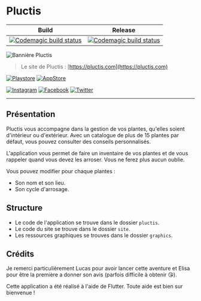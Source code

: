 # Pluctis

| Build | Release | 
| ----- | ------- |
| [![Codemagic build status](https://api.codemagic.io/apps/5ef092fcc0adbf14e8f00278/5ef092fcc0adbf14e8f00277/status_badge.svg)](https://codemagic.io/apps/5ef092fcc0adbf14e8f00278/5ef092fcc0adbf14e8f00277/latest_build) | [![Codemagic build status](https://api.codemagic.io/apps/5ef092fcc0adbf14e8f00278/5ef0931fc0adbf26731b32bf/status_badge.svg)](https://codemagic.io/apps/5ef092fcc0adbf14e8f00278/5ef0931fc0adbf26731b32bf/latest_build) |

![Bannière Pluctis](https://pluctis.com/assets/img/big_banner.png)

> Le site de Pluctis : [https://pluctis.com](https://pluctis.com)

[![Playstore](https://pluctis.com/assets/img/shape/app_btn1.png)](https://play.google.com/apps/testing/com.feldrise.pluctis)
[![AppStore](https://pluctis.com/assets/img/shape/app_btn2.png)](https://apps.apple.com/us/app/pluctis-gestion-des-plantes/id1505564979?ls=1)

[![Instagram](https://img.mysignature.io/s/v3/c/3/9/c397fcf6-244f-5f38-8219-da39a34db825.png)](https://instagram.com/pluctis_app)
[![Facebook](https://img.mysignature.io/s/v3/c/5/2/c5295803-bc50-551f-8f62-b8babbed4471.png)](https://facebook.com/pluctis)
[![Twitter](https://img.mysignature.io/s/v3/c/2/8/c28f391f-8e12-5c44-967f-80c8a6627e8b.png)](https://twitter.com/pluctis)
***
## Présentation
Pluctis vous accompagne dans la gestion de vos plantes, qu'elles soient d'intérieur ou d'extérieur. Avec un catalogue de plus de 15 plantes par défaut, vous pouvez consulter des conseils personnalisés.

L'application vous permet de faire un inventaire de vos plantes et de vous rappeler quand vous devez les arroser. Vous ne ferez plus aucun oublie. 

Vous pouvez modifier pour chaque plantes : 
- Son nom et son lieu.
- Son cycle d'arrosage.

## Structure
- Le code de l'application se trouve dans le dossier `pluctis`.
- Le code du site se trouve dans le dossier `site`.
- Les ressources graphiques se trouves dans le dossier `graphics`.

## Crédits
Je remerci particulièrement Lucas pour avoir lancer cette aventure et Elisa pour être la première a donner son avis (parfois difficile à obtenir 😘).

Cette application a été réalisé à l'aide de Flutter. Toute aide est bien sur bienvenue !  